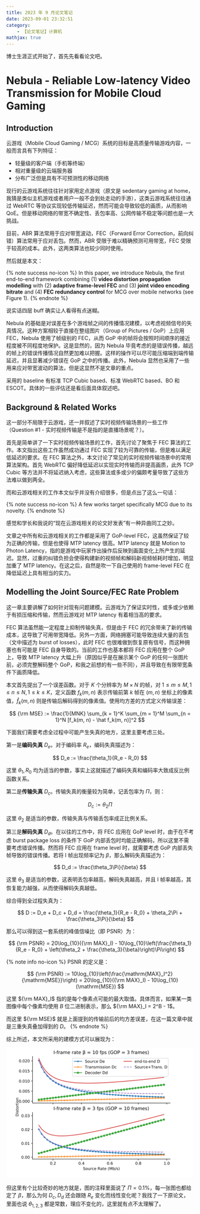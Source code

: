 ```yaml
---
title: 2023 年 9 月论文笔记
date: 2023-09-01 23:32:51
category:
    - 【论文笔记】计算机
mathjax: true
---
```


博士生涯正式开始了，首先先看看论文吧。

<!-- more -->

# Nebula - Reliable Low-latency Video Transmission for Mobile Cloud Gaming

## Introduction

云游戏（Mobile Cloud Gaming / MCG）系统的目标是高质量传输游戏内容，一般而言具有下列特征：

- 轻量级的客户端（手机等终端）
- 相对重量级的云端服务器
- 分布广泛但是具有不可预测性的移动网络

现行的云游戏系统往往针对家用定点游戏（原文是 sedentary gaming at home，我猜是类似主机游戏或者用户一般不会到处走动的手游），这类云游戏系统往往通过 WebRTC 等协议实现较低传输延迟，然而可能会导致较低的画质，从而影响 QoE。但是移动网络的带宽不确定性、丢包率高、公网传输不稳定等问题也是一大挑战。

目前，ABR 算法常用于应对带宽波动，FEC（Forward Error Correction，前向纠错）算法常用于应对丢包。然而，ABR 受限于难以精确预测可用带宽，FEC 受限于较高的成本。此外，这两类算法也较少同时使用。

然后就是本文：

{% note success no-icon %}
In this paper, we introduce Nebula, the first end-to-end framework combining (1) **video distortion propagation modelling** with (2) **adaptive frame-level FEC** and (3) **joint video encoding bitrate** and (4) **FEC redundancy control** for MCG over mobile networks (see Figure 1).
{% endnote %}

说实话四层 buff 确实让人看得有点迷糊。

Nebula 的基础是对误差在多个游戏帧之间的传播情况建模，以考虑视频信号的失真情况。这种方案相较于直接在整组图片（Group of Pictures / GoP）上应用 FEC，Nebula 使用了帧级别的 FEC，从而 GoP 中的帧将会按照时间顺序的接近程度被不同程度地保护。这是显然的，因为 Nebula 毕竟考虑的是错误传播，越远的帧上的错误传播情况自然更加难以把握。这样的操作可以尽可能压缩端到端传输延迟，并且显著减少错误在 GoP 之中的传播。此外，Nebula 显然也采用了一些用来应对带宽波动的算法，但是这显然不是文章的重点。

采用的 baseline 有标准 TCP Cubic based、标准 WebRTC based、BO 和 ESCOT。具体的一些评估还是看后面具体叙述吧。

## Background & Related Works

这一部分不局限于云游戏，还一并叙述了实时视频传输场景的一些工作（Question #1 - 实时视频传输是不是指的是直播场景呢？）。

首先是简单讲了一下实时视频传输场景的工作，首先讨论了聚焦于 FEC 算法的工作。本文指出这些工作虽然成功通过 FEC 实现了较为可靠的传输，但是难以满足低延迟的要求。在 FEC 算法之外，本文讨论了常见的实时视频传输场景中的常用算法架构。首先 WebRTC 偏好降低延迟以实现实时传输而非提高画质，此外 TCP Cubic 等方法并不将延迟纳入考虑，这些算法或多或少的偏颇考量导致了这些方法难以做到两全。

而和云游戏相关的工作本文似乎并没有介绍很多，但是点出了这么一句话：

{% note success no-icon %}
A few works target specifically MCG due to its novelty. 
{% endnote %}

感觉和学长和我说的“现在云游戏相关的论文好发表”有一种异曲同工之妙。

文章之中所有和云游戏相关的工作都是采用了 GoP-level FEC，这虽然保证了较为正确的传输，但是也使得 MTP latency 很高。MTP latency 就是 Motion to Photon Latency，指的是游戏中玩家作出操作后反映到画面变化上所产生的延迟。显然，过重的纠错负担会使得构建新的视频帧和解码新视频帧耗时增加，明显加重了 MTP latency。在这之后，自然是吹一下自己使用的 frame-level FEC 在降低延迟上具有相当的实力。

## Modelling the Joint Source/FEC Rate Problem

这一章主要讲解了如何针对现有问题建模。云游戏为了保证实时性，或多或少依赖于有损压缩和传输，然而云游戏对 MTP latency 有着相当高的要求。

FEC 算法虽然能一定程度上抑制传输失真，但是由于 FEC 的冗余带来了新的传输成本，这导致了可用带宽降低。另外一方面，网络拥塞可能导致连续大量的丢包（文中描述为 burst of losses），此时 FEC 也很难做到恢复原有信号，而这种拥塞也有可能是 FEC 自身导致的。当前的工作也基本都将 FEC 应用在整个 GoP 上，导致 MTP latency 大幅上升（原因似乎是在展示某个 GoP 的任何一张图片前，必须完整解码整个 GoP，和我之前想的有一些不同），并且导致在有限带宽条件下画质降低。

本文首先提出了一个误差函数。对于 $K$ 个分辨率为 $M \times N$ 的帧，对 $1 \leq m \leq M, 1 \leq n \leq N, 1 \leq k \leq K$，定义函数 $f_k(m, n)$ 表示传输前第 $k$ 帧在 $(m, n)$ 坐标上的像素值，$\hat f_k(m, n)$ 则是传输后解码得到的像素值。使用均方差的方式定义传输误差：

$$
{\rm MSE} := \frac{1}{MNK} \sum_{k = 1}^K \sum_{m = 1}^M \sum_{n = 1}^N [f_k(m, n) - \hat f_k(m, n)]^2
$$

下面我们需要考虑全过程中可能产生失真的地方，这里主要考虑三处。

第一是**编码失真** $D_e$。对于编码率 $R_e$，编码失真描述为：

$$
D_e := \frac{\theta_1}{R_e - R_0}
$$

这里 $\theta_1, R_0$ 均为适当的参数，事实上这就描述了编码失真和编码率大致成反比例函数关系。

第二是**传输失真** $D_c$。传输失真的衡量较为简单，记丢包率为 $\Pi$，则：

$$
D_c := \theta_2\Pi
$$

这里 $\theta_2$ 是适当的参数，传输失真与传输丢包率成正比例关系。

第三是**解码失真** $D_d$。在以往的工作中，将 FEC 应用在 GoP level 时，由于在不考虑 burst package loss 的条件下 GoP 内部丢包时均能正确解码，所以这里不需要考虑错误传播。然而将 FEC 应用在 frame level 时，就需要考虑 GoP 内部丢失帧导致的错误传播。若将 I 帧出现频率记为 $\beta$，那么解码失真描述为：

$$
D_d := \frac{\theta_3\Pi}{\beta}
$$

这里 $\theta_3$ 是适当的参数，这表明丢包率越高，解码失真越高，并且 I 帧率越高，其恢复能力越强，从而使得解码失真越低。

综合得到全过程失真为：

$$
D := D_e + D_c + D_d = \frac{\theta_1}{R_e - R_0} + \theta_2\Pi + \frac{\theta_3\Pi}{\beta}
$$

那么可以得到这一套系统的峰值信噪比（即 PSNR）为：

$$
{\rm PSNR} = 20\log_{10}({\rm MAX}_I) - 10\log_{10}\left(\frac{\theta_1}{R_e - R_0} + \left(\theta_2 + \frac{\theta_3}{\beta}\right)\Pi\right)
$$

{% note info no-icon %}
PSNR 的定义是：

$$
{\rm PSNR} := 10\log_{10}\left(\frac{\mathrm{MAX}_I^2}{\mathrm{MSE}}\right) = 20\log_{10}({\rm MAX}_I) - 10\log_{10}(\mathrm{MSE})
$$

这里 ${\rm MAX}_I$ 指的是每个像素点可能的最大取值。具体而言，如果某一类图像中每个像素均使用 $B$ 位二进制表示，那么 ${\rm MAX}_I = 2^B - 1$。

而这里 ${\rm MSE}$ 就是上面提到的传输前后的均方差误差，在这一篇文章中就是三重失真叠加得到的 $D$。
{% endnote %}

综上所述，本文所采用的建模方式可以展现为：

![](/uploads/paper-2023-09/1.png)

但这里有个比较奇妙的地方就是，图的注释里面说了 $\Pi = 0.1\%$，每一张图也都给定了 $\beta$，那么为何 $D_c, D_d$ 还会跟随 $R_e$ 变化而线性变化呢？我找了一下原论文，里面也说 $\theta_{1, 2, 3}$ 都是常数，理应不变化的，这里就有点不太理解了。